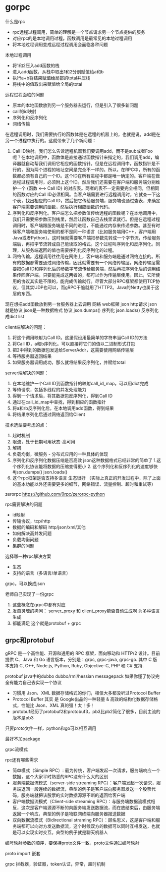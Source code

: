 # gorpc

什么是rpc
- rpc远程过程调用，简单的理解是一个节点请求另一个节点提供的服务
- 对应rpc的是本地调用过程，函数调用是最常见的本地过程调用
- 将本地过程调用变成远程过程调用会面临各种问题

本地过程调用
- 将1和2压入add函数的栈
- 进入add函数，从栈中取出1和2分别赋值给a和b
- 执行a+b将结果赋值给局部的total并压栈
- 将栈中的值取出来赋值给全局的total

远程过程面临的问题
- 原本的本地函数放到另一个服务器去运行，但是引入了很多新问题
- call的id映射
- 序列化和反序列化
- 网络传输

在远程调用时，我们需要执行的函数体是在远程的机器上的，也就是说，add是在另一个进程中执行的。这就带来了几个新问题：
1. Call ID映射。我们怎么告诉远程机器我们要调用add，而不是sub或者Foo呢？在本地调用中，函数体是直接通过函数指针来指定的，我们调用add，编译器就自动帮我们调用它相应的函数指针。但是在远程调用中，函数指针是不行的，因为两个进程的地址空间是完全不一样的。所以，在RPC中，所有的函数都必须有自己的一个ID。这个ID在所有进程中都是唯一确定的。客户端在做远程过程调用时，必须附上这个ID。然后我们还需要在客户端和服务端分别维护一个 {函数 <--> Call ID} 的对应表。两者的表不一定需要完全相同，但相同的函数对应的Call ID必须相同。当客户端需要进行远程调用时，它就查一下这个表，找出相应的Call ID，然后把它传给服务端，服务端也通过查表，来确定客户端需要调用的函数，然后执行相应函数的代码。
2. 序列化和反序列化。客户端怎么把参数值传给远程的函数呢？在本地调用中，我们只需要把参数压到栈里，然后让函数自己去栈里读就行。但是在远程过程调用时，客户端跟服务端是不同的进程，不能通过内存来传递参数。甚至有时候客户端和服务端使用的都不是同一种语言（比如服务端用C++，客户端用Java或者Python）。这时候就需要客户端把参数先转成一个字节流，传给服务端后，再把字节流转成自己能读取的格式。这个过程叫序列化和反序列化。同理，从服务端返回的值也需要序列化反序列化的过程。
3. 网络传输。远程调用往往用在网络上，客户端和服务端是通过网络连接的。所有的数据都需要通过网络传输，因此就需要有一个网络传输层。网络传输层需要把Call ID和序列化后的参数字节流传给服务端，然后再把序列化后的调用结果传回客户端。只要能完成这两者的，都可以作为传输层使用。因此，它所使用的协议其实是不限的，能完成传输就行。尽管大部分RPC框架都使用TCP协议，但其实UDP也可以，而gRPC干脆就用了HTTP2。Java的Netty也属于这层的东西。

现在想把add函数放到另一台服务器上去调用
网络 web框架
json http请求
json 就是协议 json是一种数据格式 协议 json.dumps() 序列化 json.loads() 反序列化 成dict list


client端解决的问题：
1. 将这个调用映射为Call ID。这里假设用最简单的字符串当Call ID的方法
2. 将Call ID，a和b序列化。可以直接将它们的值以二进制形式打包
3. 把2中得到的数据包发送给ServerAddr，这需要使用网络传输层
4. 等待服务器返回结果
5. 如果服务器调用成功，那么就将结果反序列化，并赋给total

server端解决的问题：
1. 在本地维护一个Call ID到函数指针的映射call_id_map，可以用dict完成
2. 等待请求，包括多线程的并发处理能力
3. 得到一个请求后，将其数据包反序列化，得到Call ID
4. 通过在call_id_map中查找，得到相应的函数指针
5. 将a和rb反序列化后，在本地调用add函数，得到结果
6. 将结果序列化后通过网络返回给Client

技术选型要考虑的点：
1. 超时机制
2. 限流，处于长期可用状态-高可用
3. 解耦
4. 负载均衡，微服务 - 分布式应用的一种具体的体现
5. 序列化和反序列化数据压缩是否高效 json这种数据格式已经非常的简单了 1.这个序列化协议能将数据的压缩变得更小 2. 这个序列化和反序列化的速度够快
#json.dumps() json.loads()
6. 这个rpc框架是否支持多语言 生态很好
（实际上真正的开发过程中，除了上面的基本功能以外还需要更多的细节，网络错误、流量控制、超时和重试等）

zerorpc
https://github.com/0rpc/zerorpc-python


rpc需要解决的问题
- id映射
- 传输协议，tcp/http
- 数据的编码和解码 http/json/xml/其他
- 如何解决高并发问题
- 负载均衡问题
- 集群的问题

选择哪一种rpc解决方案
- 生态
- 支持的语言（多语言/单语言）


grpc，可以换成json

老师自己实现了一份grpc

1. 这些概念在grpc中都有对应
2. 发自灵魂的拷问： server_proxy 和 client_proxy能否自动生成啊 为多种语言生成
3. 都能满足 这个就是protobuf + grpc


## grpc和protobuf

gRPC 是一个高性能、开源和通用的 RPC 框架，面向移动和 HTTP/2 设计。目前提供 C、Java 和 Go 语言版本，分别是：grpc, grpc-java, grpc-go. 其中 C 版本支持 C, C++, Node.js, Python, Ruby, Objective-C, PHP 和 C# 支持.

protobuf
java中的dubbo dubbo/rmi/hessian messagepack 如果你懂了协议完全有能力自己去实现一个协议
- 习惯用 Json、XML 数据存储格式的你们，相信大多都没听过Protocol Buffer
- Protocol Buffer 其实 是 Google出品的一种轻量 & 高效的结构化数据存储格式，性能比 Json、XML 真的强！太！多！
- protobuf经历了protobuf2和protobuf3，pb3比pb2简化了很多，目前主流的版本是pb3

只要proto文件一样，python和go可以相互调用

最好不加package

grpc流模式

rpc还有哪些需求
- 简单模式（Simple RPC）: 最为传统，客户端发起一次请求，服务端响应一个数据，这个大家平时熟悉的RPC没有什么大的区别
- 服务端数据流模式（server-side streaming RPC）：客户端发起一次请求，服务端返回一段连续的数据流，典型的例子是客户端向服务器发送一个股票代码，服务端就把该股票的实时数据源源不断的返回给客户端
- 客户端数据流模式（Client-side streaming RPC）：与服务端数据流模式相反，这次是客户端源源不断的向服务端发送数据流，而在放结束后，由服务端返回一个响应，典型的例子是物联网终端向服务器报送数据
- 双向数据流模式（Bidirectional straming RPC）：顾名思义，这是客户端和服务端都可以向对方发送数据流，这个时候双方的数据可以同时互相发送，也就是可以实现实时交互。典型的例子就是聊天机器人

编号映射参数的顺序，要保持proto文件一致，proto文件通过编号映射

proto import 嵌套

grpc 拦截器，验证器，token认证，异常，超时机制

